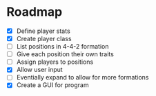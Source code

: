 # Roadmap
- [X] Define player stats
- [X] Create player class
- [ ] List positions in 4-4-2 formation
- [ ] Give each position their own traits
- [ ] Assign players to positions
- [X] Allow user input
- [ ] Eventially expand to allow for more formations
- [X] Create a GUI for program
